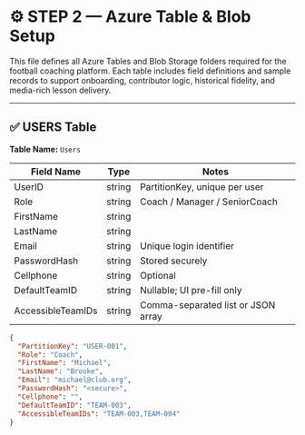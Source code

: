 # ⚙️ STEP 2 — Azure Table & Blob Setup

This file defines all Azure Tables and Blob Storage folders required for the football coaching platform. Each table includes field definitions and sample records to support onboarding, contributor logic, historical fidelity, and media-rich lesson delivery.

---

## ✅ USERS Table

**Table Name:** `Users`

| Field Name         | Type    | Notes                                  |
|--------------------|---------|----------------------------------------|
| UserID             | string  | PartitionKey, unique per user          |
| Role               | string  | Coach / Manager / SeniorCoach          |
| FirstName          | string  |                                        |
| LastName           | string  |                                        |
| Email              | string  | Unique login identifier                |
| PasswordHash       | string  | Stored securely                        |
| Cellphone          | string  | Optional                               |
| DefaultTeamID      | string  | Nullable; UI pre-fill only             |
| AccessibleTeamIDs  | string  | Comma-separated list or JSON array     |

```json
{
  "PartitionKey": "USER-001",
  "Role": "Coach",
  "FirstName": "Michael",
  "LastName": "Brooke",
  "Email": "michael@club.org",
  "PasswordHash": "<secure>",
  "Cellphone": "",
  "DefaultTeamID": "TEAM-003",
  "AccessibleTeamIDs": "TEAM-003,TEAM-004"
}
